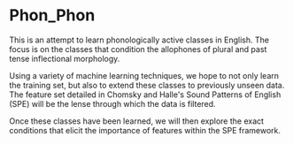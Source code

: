 # Phon_Phon
This is an attempt to learn phonologically active classes in English. The focus
is on the classes that condition the allophones of plural and past tense inflectional
morphology. 

Using a variety of machine learning techniques, we hope to not only learn the training 
set, but also to extend these classes to previously unseen data. The feature set detailed
in Chomsky and Halle's Sound Patterns of English (SPE) will be the lense through which 
the data is filtered. 

Once these classes have been learned, we will then explore the exact conditions that 
elicit the importance of features within the SPE framework. 
